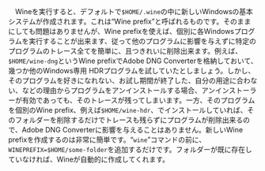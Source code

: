 　Wineを実行すると、デフォルトで`$HOME/.wine`の中に新しいWindowsの基本システムが作成されます。これは“Wine
prefix”と呼ばれるものです。そのままにしても問題はありませんが、Wine
prefixを使えば、個別に各Windowsプログラムを実行することが出来ます、従って他のプログラムに影響を与えずに特定のプログラムのトレース全てを簡単に、且つきれいに削除出来ます。例えば、`$HOME/wine-dng`というWine
prefixでAdobe DNG Converterを格納しておいて、幾つか他のWindows専用
HDRプログラムを試していたとしましょう。しかし、そのプログラムを好きになれない、お試し期間が終了した、自分の用途に合わない、などの理由からプログラムをアンインストールする場合、アンインストーラーが有効であっても、そのトレースが残ってしまいます。一方、そのプログラムを個別のWine
prefix、例えば`$HOME/wine-hdr`、でインストールしていれば、そのフォルダーを削除するだけでトレースも残らずにプログラムが削除出来るので、Adobe
DNG Converterに影響を与えることはありません。新しいWine
prefixを作成するのは非常に簡単です。“`wine`”コマンドの前に、`WINEPREFIX=$HOME/some-folder`を追加するだけです。フォルダーが既に存在していなければ、Wineが自動的に作成してくれます。